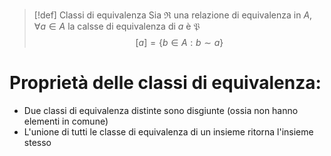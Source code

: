 
>[!def] Classi di equivalenza
>Sia $\mathfrak{R}$ una relazione di equivalenza in $A, \forall a \in A$ la calsse di equivalenza di $a$ è $\mathfrak{P}$
>$$[a] = \lbrace b \in A : b \sim a\rbrace$$


# Proprietà delle classi di equivalenza:

- Due classi di equivalenza distinte sono disgiunte (ossia non hanno elementi in comune)
- L'unione di tutti le classe di equivalenza di un insieme ritorna l'insieme stesso

